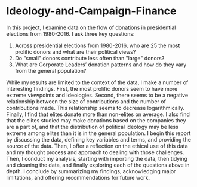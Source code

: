# Ideology-and-Campaign-Finance
In this project, I examine data on the flow of donations in presidential elections from 1980-2016. I ask three key questions:  

1. Across presidential elections from 1980-2016, who are 25 the most prolific donors and what are their political views? 
2. Do "small" donors contribute less often than "large" donors? 
3. What are Corporate Leaders’ donation patterns and how do they vary from the general population?

While my results are limited to the context of the data, I make a number of interesting findings. First, the most prolific donors seem to have more extreme viewpoints and ideologies. Second, there seems to be a negative relationship between the size of contributions and the number of contributions made. This relationship seems to decrease logarithmically. Finally, I find that elites donate more than non-elites on average. I also find that the elites studied may make donations based on the companies they are a part of, and that the distribution of political ideology may be less extreme among elites than it is in the general population. I begin this report by discussing the data, defining key variables and terms, and providing the source of the data. Then, I offer a reflection on the ethical use of this data and my thought process and approach to dealing with those challenges. Then, I conduct my analysis, starting with importing the data, then tidying and cleaning the data, and finally exploring each of the questions above in depth. I conclude by summarizing my findings, acknowledging major limitations, and offering recommendations for future work.
